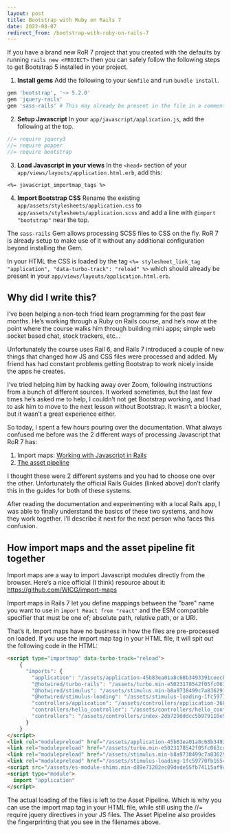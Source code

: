 ```yaml
---
layout: post
title: Bootstrap with Ruby on Rails 7
date: 2022-08-07
redirect_from: /bootstrap-with-ruby-on-rails-7
---
```

If you have a brand new RoR 7 project that you created with the defaults by running `rails new <PROJECT>` then you can safely follow the following steps to get Bootstrap 5 installed in your project.

1. **Install gems**
Add the following to your `Gemfile` and run `bundle install`.

```ruby
gem 'bootstrap', '~> 5.2.0'
gem 'jquery-rails'
gem 'sass-rails' # This may already be present in the file in a commented line, in which case you should uncomment it.
```


2. **Setup Javascript**
In your `app/javascript/application.js`, add the following at the top.
```javascript
//= require jquery3
//= require popper
//= require bootstrap
```

3. **Load Javascript in your views**
In the `<head>` section of your `app/views/layouts/application.html.erb`, add this:
```erb
<%= javascript_importmap_tags %>
```

4. **Import Bootstrap CSS**
Rename the existing `app/assets/stylesheets/application.css` to `app/assets/stylesheets/application.scss` and add a line with `@import "bootstrap"` near the top.

The `sass-rails` Gem allows processing SCSS files to CSS on the fly. RoR 7 is already setup to make use of it without any additional configuration beyond installing the Gem.

In your HTML the CSS is loaded by the tag `<%= stylesheet_link_tag "application", "data-turbo-track": "reload" %>` which should already be present in your `app/views/layouts/application.html.erb`.

## Why did I write this?

I’ve been helping a non-tech fried learn programming for the past few months. He’s working through a Ruby on Rails course, and he’s now at the point where the course walks him through building mini apps; simple web socket based chat, stock trackers, etc…

Unfortunately the course uses Rail 6, and Rails 7 introduced a couple of new things that changed how JS and CSS files were processed and added. My friend has had constant problems getting Bootstrap to work nicely inside the apps he creates.

I’ve tried helping him by hacking away over Zoom, following instructions from a bunch of different sources. It worked sometimes, but the last few times he’s asked me to help, I couldn’t not get Bootstrap working, and I had to ask him to move to the next lesson without Bootstrap. It wasn’t a blocker, but it wasn’t a great experience either.

So today, I spent a few hours pouring over the documentation. What always confused me before was the 2 different ways of processing Javascript that RoR 7 has:

1. Import maps: [Working with Javascript in Rails](https://guides.rubyonrails.org/working_with_javascript_in_rails.html)
2. [The asset pipeline](https://guides.rubyonrails.org/asset_pipeline.html)

I thought these were 2 different systems and you had to choose one over the other. Unfortunately the official Rails Guides (linked above) don’t clarify this in the guides for both of these systems.

After reading the documentation and experimenting with a local Rails app, I was able to finally understand the basics of these two systems, and how they work together. I’ll describe it next for the next person who faces this confusion.

## How import maps and the asset pipeline fit together

Import maps are a way to import Javascript modules directly from the browser. Here’s a nice official (I think) resource about it: https://github.com/WICG/import-maps

Import maps in Rails 7 let you define mappings between the "bare" name you want to use in `import React from "react"` and the ESM compatible specifier that must be one of; absolute path, relative path, or a URI.

That’s it. Import maps have no business in how the files are pre-processed on loaded. If you use the import map tag in your HTML file, it will spit out the following code in the HTML:

```html
<script type="importmap" data-turbo-track="reload">
    {
      "imports": {
        "application": "/assets/application-45b83ea01a8c68b3493391ceecb79f31baf4159ca091fee6fd122bf413d79500.js",
        "@hotwired/turbo-rails": "/assets/turbo.min-e5023178542f05fc063cd1dc5865457259cc01f3fba76a28454060d33de6f429.js",
        "@hotwired/stimulus": "/assets/stimulus.min-b8a9738499c7a8362910cd545375417370d72a9776fb4e766df7671484e2beb7.js",
        "@hotwired/stimulus-loading": "/assets/stimulus-loading-1fc59770fb1654500044afd3f5f6d7d00800e5be36746d55b94a2963a7a228aa.js",
        "controllers/application": "/assets/controllers/application-368d98631bccbf2349e0d4f8269afb3fe9625118341966de054759d96ea86c7e.js",
        "controllers/hello_controller": "/assets/controllers/hello_controller-549135e8e7c683a538c3d6d517339ba470fcfb79d62f738a0a089ba41851a554.js",
        "controllers": "/assets/controllers/index-2db729dddcc5b979110e98de4b6720f83f91a123172e87281d5a58410fc43806.js"
      }
    }
</script>
<link rel="modulepreload" href="/assets/application-45b83ea01a8c68b3493391ceecb79f31baf4159ca091fee6fd122bf413d79500.js">
<link rel="modulepreload" href="/assets/turbo.min-e5023178542f05fc063cd1dc5865457259cc01f3fba76a28454060d33de6f429.js">
<link rel="modulepreload" href="/assets/stimulus.min-b8a9738499c7a8362910cd545375417370d72a9776fb4e766df7671484e2beb7.js">
<link rel="modulepreload" href="/assets/stimulus-loading-1fc59770fb1654500044afd3f5f6d7d00800e5be36746d55b94a2963a7a228aa.js">
<script src="/assets/es-module-shims.min-d89e73202ec09dede55fb74115af9c5f9f2bb965433de1c2446e1faa6dac2470.js" async="async" data-turbo-track="reload"></script>
<script type="module">
  import "application"
</script>
```

The actual loading of the files is left to the Asset Pipeline. Which is why you can use the import map tag in your HTML file, while still using the //= require jquery directives in your JS files. The Asset Pipeline also provides the fingerprinting that you see in the filenames above.